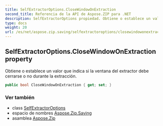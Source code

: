 ```yaml
---
title: SelfExtractorOptions.CloseWindowOnExtraction
second_title: Referencia de la API de Aspose.ZIP para .NET
description: SelfExtractorOptions propiedad. Obtiene o establece un valor que indica si la ventana del extractor debe cerrarse o no durante la extracción.
type: docs
weight: 20
url: /es/net/aspose.zip.saving/selfextractoroptions/closewindowonextraction/
---
```

## SelfExtractorOptions.CloseWindowOnExtraction property

Obtiene o establece un valor que indica si la ventana del extractor debe cerrarse o no durante la extracción.

```csharp
public bool CloseWindowOnExtraction { get; set; }
```

### Ver también

* class [SelfExtractorOptions](../)
* espacio de nombres [Aspose.Zip.Saving](../../selfextractoroptions/)
* asamblea [Aspose.Zip](../../../)



